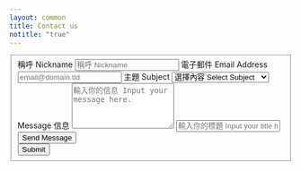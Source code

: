 ```yaml
---
layout: common
title: Contact us
notitle: "true"
---
```

<form id="fs-frm" name="department-contact-form" accept-charset="utf-8" action="https://formspree.io/f/manwrglz" method="post">
  <fieldset id="fs-frm-inputs">
    <label for="full-name">稱呼 Nickname</label>
    <input type="text" name="name" id="full-name" placeholder="稱呼 Nickname" required="">
    <label for="email-address">電子郵件 Email Address</label>
    <input type="email" name="_replyto" id="email-address" placeholder="email@domain.tld" required="">
    <label for="subject">主題 Subject</label>
    <select name="subject" id="subject" required="">
      <option value="" selected="" disabled="">選擇內容 Select Subject</option>
      <option value="Service enquiry">服務查詢 Service Enquiry</option>
      <option value="Other enquiry">其他查詢 Other Enquiry</option>
    </select>
    <label for="message">Message 信息</label>
    <textarea rows="5" name="message" id="message" placeholder="輸入你的信息 Input your message here." required=""></textarea>
    <input type="block" name="_subject" id="email-subject" placeholder="輸入你的標題 Input your title here." required="">
  <input type="submit" value="Send Message">
            <input type="hidden" name="_next" value="/docs/contact-us-thanks">
            <input type="text" name="_gotcha" style="display:none">
        </div>
        <div class="submit-button-container">
             <input class="button" value="Submit" type="submit">
        </div>
    </fieldset>
</form>

<script type="text/javascript">



